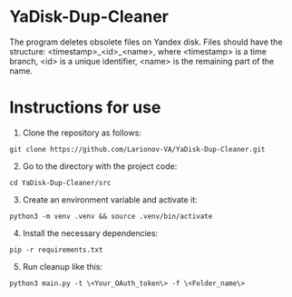 # YaDisk-Dup-Cleaner
The program deletes obsolete files on Yandex disk. Files should have the structure: &lt;timestamp&gt;\_&lt;id&gt;_&lt;name&gt;, where &lt;timestamp&gt; is a time branch, &lt;id&gt; is a unique identifier, &lt;name&gt; is the remaining part of the name.

# Instructions for use

1. Clone the repository as follows:
```
git clone https://github.com/Larionov-VA/YaDisk-Dup-Cleaner.git
```

2. Go to the directory with the project code:
```
cd YaDisk-Dup-Cleaner/src
```

3. Create an environment variable and activate it:
```
python3 -m venv .venv && source .venv/bin/activate
```

4. Install the necessary dependencies:
```
pip -r requirements.txt
```

5. Run cleanup like this:
```
python3 main.py -t \<Your_OAuth_token\> -f \<Folder_name\>
```